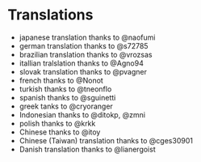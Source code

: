 # Translations

  * japanese translation thanks to @naofumi
  * german translation thanks to @s72785
  * brazilian translation thanks to @vrozsas
  * itallian tralslation thanks to @Agno94
  * slovak translation thanks to @pvagner
  * french thanks to @Nonot
  * turkish thanks to @tneonflo
  * spanish thanks to @sguinetti
  * greek tanks to @cryoranger
  * Indonesian thanks to @ditokp, @zmni
  * polish thanks to @krkk
  * Chinese thanks to @itoy
  * Chinese (Taiwan) translation thanks to @cges30901
  * Danish translation thanks to @lianergoist
